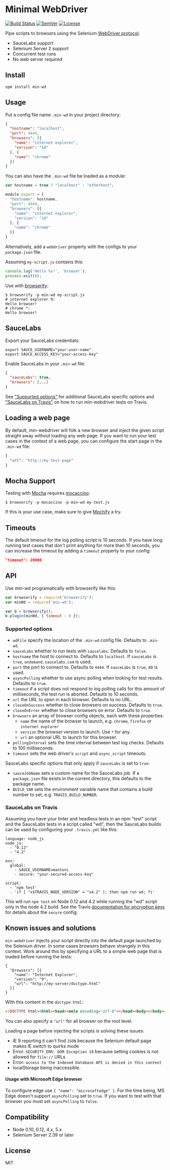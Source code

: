 # Minimal WebDriver

[![Build Status]](https://travis-ci.org/mantoni/min-webdriver)
[![SemVer]](http://semver.org)
[![License]](https://github.com/mantoni/min-webdriver/blob/master/LICENSE)

Pipe scripts to browsers using the Selenium [WebDriver protocol][].

- SauceLabs support
- Selenium Server 2 support
- Concurrent test runs
- No web server required

## Install

```
npm install min-wd
```

## Usage

Put a config file name `.min-wd` in your project directory:

```json
{
  "hostname": "localhost",
  "port": 4444,
  "browsers": [{
    "name": "internet explorer",
    "version": "10"
  }, {
    "name": "chrome"
  }]
}
```

You can also have the `.min-wd` file be loaded as a module:

```js
var hostname = true ? "localhost" : "otherhost";

module.export = {
  "hostname": hostname,
  "port": 4444,
  "browsers": [{
    "name": "internet explorer",
    "version": "10"
  }, {
    "name": "chrome"
  }]
}
```


Alternatively, add a `webdriver` property with the configs to your
`package.json` file.

Assuming `my-script.js` contains this:

```js
console.log('Hello %s!', 'browser');
process.exit(0);
```

Use with [browserify][]:

```
$ browserify -p min-wd my-script.js
# internet explorer 9:
Hello browser!
# chrome *:
Hello browser!
```

## SauceLabs

Export your SauceLabs credentials:

```
export SAUCE_USERNAME="your-user-name"
export SAUCE_ACCESS_KEY="your-access-key"
```

Enable SauceLabs in your `.min-wd` file:

```json
{
  "sauceLabs": true,
  "browsers": [...]
}
```

See ["Supported options"](#supported-options) for additional SauceLabs specific
options and ["SauceLabs on Travis"](#saucelabs-on-travis) on how to run
min-webdriver tests on Travis.

## Loading a web page

By default, min-webdriver will folk a new browser and inject the given script
straight away without loading any web page. If you want to run your test cases
in the context of a web page, you can configure the start page in the `.min-wd`
file:

```json
{
  "url": "http://my-test-page"
}
```

## Mocha Support

Testing with [Mocha][] requires [mocaccino][]:

```
$ browserify -p mocaccino -p min-wd my-test.js
```

If this is your use case, make sure to give [Mochify][] a try.

## Timeouts

The default timeout for the log polling script is 10 seconds. If you have long
running test cases that don't print anything for more than 10 seconds, you can
increase the timeout by adding a `timeout` property to your config:

```json
"timeout": 20000
```

## API

Use min-wd programatically with browserify like this:

```js
var browserify = require('browserify');
var minWd = require('min-wd');

var b = browserify();
b.plugin(minWd, { timeout : 0 });
```

### Supported options

- `wdFile` specify the location of the `.min-wd` config file. Defaults to `.min-wd`.
- `sauceLabs` whether to run tests with `saucelabs`. Defaults to `false`.
- `hostname` the host to connect to. Defaults to `localhost`. If `sauceLabs` is
  `true`, `ondemand.saucelabs.com` is used.
- `port` the port to connect to. Defaults to `4444`. If `sauceLabs` is `true`,
  `80` is used.
- `asyncPolling` whether to use async polling when looking for test results. Defaults to `true`.
- `timeout` if a script does not respond to log polling calls for this amount
  of milliseconds, the test run is aborted. Defaults to 10 seconds.
- `url` the URL to open in each browser. Defaults to no URL.
- `closeOnSuccess` whether to close browsers on success. Defaults to `true`.
- `closeOnError` whether to close browsers on error. Defaults to `true`.
- `browsers` an array of browser config objects, each with these properties:
    - `name` the name of the browser to launch, e.g. `chrome`, `firefox` or
      `internet explorer`
    - `version` the browser version to launch. Use `*` for any.
    - `url` an optional URL to launch for this browser.
- `pollingInterval` sets the time interval between test log checks. Defaults
  to 100 milliseconds.
- `timeout` sets the web driver's `script` and `async_script` timeouts.

SauceLabs specific options that only apply if `sauceLabs` is set to `true`:

- `sauceJobName` sets a custom name for the SauceLabs job. If a `package.json`
  file exists in the current directory, this defaults to the package name.
- `BUILD_VAR` sets the environment variable name that contains a build number
  to set, e.g. `TRAVIS_BUILD_NUMBER`.

### SauceLabs on Travis

Assuming you have your linter and headless tests in an npm "test" script and
the SauceLabs tests in a script called "wd", then the SauceLabs builds can be
used by configuring your `.travis.yml` like this:

```
language: node_js
node_js:
  - "0.12"
  - "4.2"

env:
  global:
    - SAUCE_USERNAME=mantoni
    - secure: "your-secured-access-key"

script:
  - 'npm test'
  - 'if [ "x$TRAVIS_NODE_VERSION" = "x4.2" ]; then npm run wd; fi'
```

This will run `npm test` on Node 0.12 and 4.2 while running the "wd" script
only in the node 4.2 build.  See the Travis [documentation for encryption
keys][TravisKeys] for details about the `secure` config.

## Known issues and solutions

`min-webdriver` injects your script directly into the default page launched by
the Selenium driver. In some cases browsers behave strangely in this context.
Work around this by specifying a URL to a simple web page that is loaded before
running the tests:

```
{
  "browsers": [{
    "name": "Internet Explorer",
    "version": "9",
    "url": "http://my-server/doctype.html"
  }]
}
```

With this content in the `doctype.html`:

```html
<!DOCTYPE html><html><head><meta encoding="utf-8"></head><body></body></html>
```

You can also specify a `"url"` for all browser on the root level.

Loading a page before injecting the scripts is solving these issues:

- IE 9 reporting it can't find `JSON` because the Selenium default page makes
  IE switch to quirks mode
- Error: `SECURITY_ERR: DOM Exception 18` because setting cookies is not
  allowed for `file://` URLs
- Error: `access to the Indexed Database API is denied in this context`
- localStorage being inaccessible.

#### Usage with Microsoft Edge browser

To configure edge use `{ "name": "microsoftedge" }`. For the time being, MS
Edge doesn't support `asyncPolling` set to `true`. If you want to test with
that browser you must set `asyncPolling` to `false`.

## Compatibility

- Node 0.10, 0.12, 4.x, 5.x
- Selenium Server 2.39 or later

## License

MIT

[Build Status]: http://img.shields.io/travis/mantoni/min-webdriver.svg
[SemVer]: http://img.shields.io/:semver-%E2%9C%93-brightgreen.svg
[License]: http://img.shields.io/npm/l/min-wd.svg
[WebDriver protocol]: https://code.google.com/p/selenium/wiki/JsonWireProtocol
[browserify]: http://browserify.org
[Mocha]: http://mochajs.org/
[Mochify]: https://github.com/mantoni/mochify.js
[mocaccino]: https://github.com/mantoni/mocaccino.js
[TravisKeys]: https://docs.travis-ci.com/user/encryption-keys/
